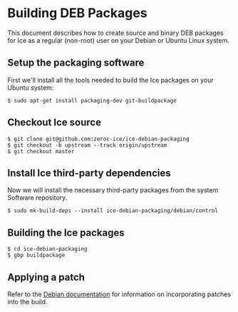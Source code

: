 # Building DEB Packages

This document describes how to create source and binary DEB packages for Ice as
a regular (non-root) user on your Debian or Ubuntu Linux system.

## Setup the packaging software

First we'll install all the tools needed to build the Ice packages on your Ubuntu
system:

    $ sudo apt-get install packaging-dev git-buildpackage

## Checkout Ice source

    $ git clone git@github.com:zeroc-ice/ice-debian-packaging
    $ git checkout -b upstream --track origin/upstream
    $ git checkout master

## Install Ice third-party dependencies

Now we will install the necessary third-party packages from the system Software
repository.

    $ sudo mk-build-deps --install ice-debian-packaging/debian/control

## Building the Ice packages

    $ cd ice-debian-packaging
    $ gbp buildpackage

## Applying a patch

Refer to the [Debian documentation][1] for information on incorporating patches
into the build.

[1]: https://www.debian.org/doc/manuals/maint-guide/dother.en.html#patches
